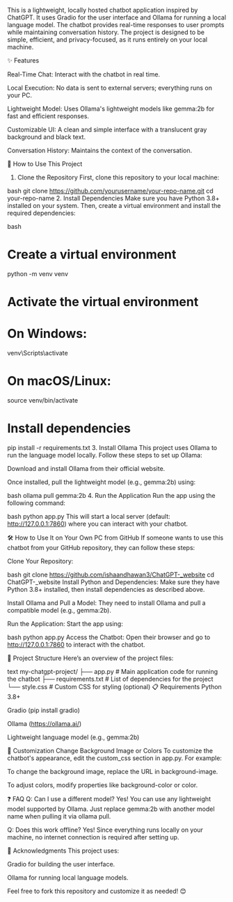 This is a lightweight, locally hosted chatbot application inspired by ChatGPT. It uses Gradio for the user interface and Ollama for running a local language model. The chatbot provides real-time responses to user prompts while maintaining conversation history. The project is designed to be simple, efficient, and privacy-focused, as it runs entirely on your local machine.


✨ Features

Real-Time Chat: Interact with the chatbot in real time.


Local Execution: No data is sent to external servers; everything runs on your PC.


Lightweight Model: Uses Ollama's lightweight models like gemma:2b for fast and efficient responses.


Customizable UI: A clean and simple interface with a translucent gray background and black text.


Conversation History: Maintains the context of the conversation.


🚀 How to Use This Project

1. Clone the Repository
First, clone this repository to your local machine:


bash
git clone https://github.com/yourusername/your-repo-name.git
cd your-repo-name
2. Install Dependencies
Make sure you have Python 3.8+ installed on your system. Then, create a virtual environment and install the required dependencies:


bash
# Create a virtual environment
python -m venv venv


# Activate the virtual environment
# On Windows:
venv\Scripts\activate
# On macOS/Linux:
source venv/bin/activate


# Install dependencies
pip install -r requirements.txt
3. Install Ollama
This project uses Ollama to run the language model locally. Follow these steps to set up Ollama:


Download and install Ollama from their official website.


Once installed, pull the lightweight model (e.g., gemma:2b) using:


bash
ollama pull gemma:2b
4. Run the Application
Run the app using the following command:


bash
python app.py
This will start a local server (default: http://127.0.0.1:7860) where you can interact with your chatbot.


🛠️ How to Use It on Your Own PC from GitHub
If someone wants to use this chatbot from your GitHub repository, they can follow these steps:


Clone Your Repository:


bash
git clone https://github.com/ishaandhawan3/ChatGPT-_website
cd ChatGPT-_website
Install Python and Dependencies:
Make sure they have Python 3.8+ installed, then install dependencies as described above.


Install Ollama and Pull a Model:
They need to install Ollama and pull a compatible model (e.g., gemma:2b).


Run the Application:
Start the app using:


bash
python app.py
Access the Chatbot:
Open their browser and go to http://127.0.0.1:7860 to interact with the chatbot.


📂 Project Structure
Here’s an overview of the project files:


text
my-chatgpt-project/
├── app.py                # Main application code for running the chatbot
├── requirements.txt      # List of dependencies for the project
└── style.css             # Custom CSS for styling (optional)
📋 Requirements
Python 3.8+


Gradio (pip install gradio)


Ollama (https://ollama.ai/)


Lightweight language model (e.g., gemma:2b)


🌟 Customization
Change Background Image or Colors
To customize the chatbot's appearance, edit the custom_css section in app.py. For example:


To change the background image, replace the URL in background-image.


To adjust colors, modify properties like background-color or color.


❓ FAQ
Q: Can I use a different model?
Yes! You can use any lightweight model supported by Ollama. Just replace gemma:2b with another model name when pulling it via ollama pull.


Q: Does this work offline?
Yes! Since everything runs locally on your machine, no internet connection is required after setting up.


👏 Acknowledgments
This project uses:

Gradio for building the user interface.

Ollama for running local language models.

Feel free to fork this repository and customize it as needed! 😊
